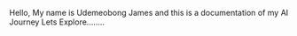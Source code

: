 Hello, 
My name is Udemeobong James and this is a documentation of my AI Journey 
Lets Explore........
